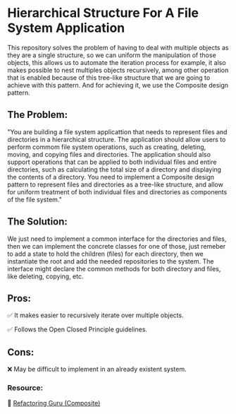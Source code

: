 # Hierarchical Structure For A File System Application 

This repository solves the problem of having to deal with multiple objects as they are a single structure, so we can uniform the manipulation of those objects, this allows us to automate the iteration process for example, it also makes possible to nest multiples objects recursively, among other operation that is enabled because of this tree-like structure that we are going to achieve with this pattern. And for achieving it, we use the Composite design pattern.

## The Problem:

"You are building a file system applicattion that needs to represent files and directories in a hierarchical structure. The application should allow users to perform commom file system operations, such as creating, deleting, moving, and copying files and directories. The application should also support operations that can be applied to both individual files and entire directories, such as calculating the total size of a directory and displaying the contents of a directory. You need to implement a Composite design pattern to represent files and directories as a tree-like structure, and allow for uniform treatment of both individual files and directories as components of the file system."

## The Solution:

We just need to implement a common interface for the directories and files, then we can implement the concrete classes for one of those, just remeber to add a state to hold the children (files) for each directory, then we instantiate the root and add the needed repositories to the system. The interface might declare the common methods for both directory and files, like deleting, copying, etc.

## Pros:
 
  ✅ It makes easier to recursively iterate over multiple objects.

  ✅ Follows the Open Closed Principle guidelines.

## Cons:

  ❌ May be difficult to implement in an already existent system.


### **Resource:**

 🔗 [Refactoring Guru (Composite)](https://refactoring.guru/design-patterns/composite)
